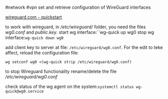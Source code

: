 #network #vpn 
set and retrieve configuration of WireGuard interfaces

[wireguard.com - quickstart](https://www.wireguard.com/quickstart/)

to work with wireguard, in */etc/wireguard/* folder, you need the files *wg0.conf* and *public.key*.
start wg interface:``wg-quick up wg0
stop wg interface:`wg-quick down wg0`

add client key to server at file:  `/etc/wireguard/wg0.conf`.
For the edit to teke affect, reload the configuration file:
```shell
wg setconf wg0 <(wg-quick strip /etc/wireguard/wg0.conf)
```

to stop Wireguard functionality rename/delete the file */etc/wireguard/wg0.conf* 

check status of the wg agent on the system:`systemctl status wg-quick@wg0.service`
